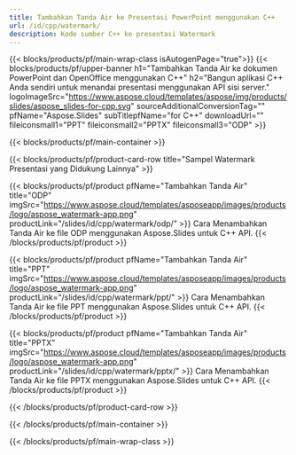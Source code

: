 ```yaml
---
title: Tambahkan Tanda Air ke Presentasi PowerPoint menggunakan C++
url: /id/cpp/watermark/
description: Kode sumber C++ ke presentasi Watermark
---
```


{{< blocks/products/pf/main-wrap-class isAutogenPage="true">}}
{{< blocks/products/pf/upper-banner h1="Tambahkan Tanda Air ke dokumen PowerPoint dan OpenOffice menggunakan C++" h2="Bangun aplikasi C++ Anda sendiri untuk menandai presentasi menggunakan API sisi server." logoImageSrc="https://www.aspose.cloud/templates/aspose/img/products/slides/aspose_slides-for-cpp.svg" sourceAdditionalConversionTag="" pfName="Aspose.Slides" subTitlepfName="for C++" downloadUrl="" fileiconsmall1="PPT" fileiconsmall2="PPTX" fileiconsmall3="ODP" >}}

{{< blocks/products/pf/main-container >}}

{{< blocks/products/pf/product-card-row title="Sampel Watermark Presentasi yang Didukung Lainnya" >}}

{{< blocks/products/pf/product pfName="Tambahkan Tanda Air" title="ODP" imgSrc="https://www.aspose.cloud/templates/asposeapp/images/products/logo/aspose_watermark-app.png" productLink="/slides/id/cpp/watermark/odp/" >}}
Cara Menambahkan Tanda Air ke file ODP menggunakan Aspose.Slides untuk C++ API.
{{< /blocks/products/pf/product >}}

{{< blocks/products/pf/product pfName="Tambahkan Tanda Air" title="PPT" imgSrc="https://www.aspose.cloud/templates/asposeapp/images/products/logo/aspose_watermark-app.png" productLink="/slides/id/cpp/watermark/ppt/" >}}
Cara Menambahkan Tanda Air ke file PPT menggunakan Aspose.Slides untuk C++ API.
{{< /blocks/products/pf/product >}}

{{< blocks/products/pf/product pfName="Tambahkan Tanda Air" title="PPTX" imgSrc="https://www.aspose.cloud/templates/asposeapp/images/products/logo/aspose_watermark-app.png" productLink="/slides/id/cpp/watermark/pptx/" >}}
Cara Menambahkan Tanda Air ke file PPTX menggunakan Aspose.Slides untuk C++ API.
{{< /blocks/products/pf/product >}}



{{< /blocks/products/pf/product-card-row >}}

{{< /blocks/products/pf/main-container >}}
    
{{< /blocks/products/pf/main-wrap-class >}}